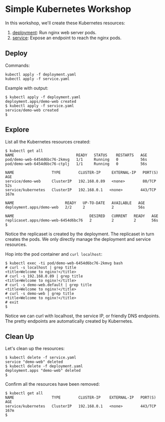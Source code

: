 # Simple Kubernetes Workshop

In this workshop, we'll create these Kubernetes resources:

1. [deployment](deployment.yaml): Run nginx web server pods.
2. [service](service.yaml): Expose an endpoint to reach the nginx pods.

## Deploy

Commands:

    kubectl apply -f deployment.yaml
    kubectl apply -f service.yaml

Example with output:

    $ kubectl apply -f deployment.yaml
    deployment.apps/demo-web created
    $ kubectl apply -f service.yaml
    service/demo-web created
    $

## Explore

List all the Kubernetes resources created:

    $ kubectl get all
    NAME                            READY   STATUS    RESTARTS   AGE
    pod/demo-web-6454d6bc76-2kmvg   1/1     Running   0          56s
    pod/demo-web-6454d6bc76-ctplj   1/1     Running   0          56s

    NAME                 TYPE        CLUSTER-IP     EXTERNAL-IP   PORT(S)   AGE
    service/demo-web     ClusterIP   192.168.0.89   <none>        80/TCP    52s
    service/kubernetes   ClusterIP   192.168.0.1   <none>        443/TCP   167m

    NAME                       READY   UP-TO-DATE   AVAILABLE   AGE
    deployment.apps/demo-web   2/2     2            2           56s

    NAME                                  DESIRED   CURRENT   READY   AGE
    replicaset.apps/demo-web-6454d6bc76   2         2         2       56s
    $

Notice the replicaset is created by the deployment.  The replicaset in turn creates the pods. We only directly manage the deployment and service resources.

Hop into the pod container and `curl localhost`:

    $ kubectl exec -ti pod/demo-web-6454d6bc76-2kmvg bash
    # curl -s localhost | grep title
    <title>Welcome to nginx!</title>
    # curl -s 192.168.0.89 | grep title
    <title>Welcome to nginx!</title>
    # curl -s demo-web.default | grep title
    <title>Welcome to nginx!</title>
    # curl -s demo-web | grep title
    <title>Welcome to nginx!</title>
    # exit
    $

Notice we can curl with localhost, the service IP, or friendly DNS endpoints. The pretty endpoints are automatically created by Kubernetes.

## Clean Up

Let's clean up the resources:

    $ kubectl delete -f service.yaml
    service "demo-web" deleted
    $ kubectl delete -f deployment.yaml
    deployment.apps "demo-web" deleted
    $

Confirm all the resources have been removed:

    $ kubectl get all
    NAME                 TYPE        CLUSTER-IP    EXTERNAL-IP   PORT(S)   AGE
    service/kubernetes   ClusterIP   192.168.0.1   <none>        443/TCP   167m
    $
